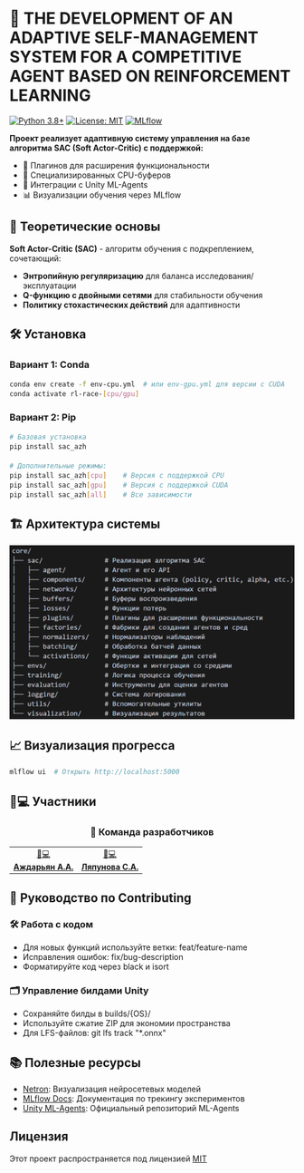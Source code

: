 # 🧠 THE DEVELOPMENT OF AN ADAPTIVE SELF-MANAGEMENT SYSTEM FOR A COMPETITIVE AGENT BASED ON REINFORCEMENT LEARNING

[![Python 3.8+](https://img.shields.io/badge/python-3.8%2B-blue.svg)](https://www.python.org/)
[![License: MIT](https://img.shields.io/badge/License-MIT-yellow.svg)](https://opensource.org/licenses/MIT)
[![MLflow](https://img.shields.io/badge/MLflow-1.23.0-cyan)](https://mlflow.org/)

**Проект реализует адаптивную систему управления на базе алгоритма SAC (Soft Actor-Critic) с поддержкой:**
- 🚀 Плагинов для расширения функциональности
- 🧮 Специализированных CPU-буферов
- 🔄 Интеграции с Unity ML-Agents
- 📊 Визуализации обучения через MLflow

## 📖 Теоретические основы
**Soft Actor-Critic (SAC)** - алгоритм обучения с подкреплением, сочетающий:
- **Энтропийную регуляризацию** для баланса исследования/эксплуатации
- **Q-функцию с двойными сетями** для стабильности обучения
- **Политику стохастических действий** для адаптивности

## 🛠 Установка
### Вариант 1: Conda
```bash
conda env create -f env-cpu.yml  # или env-gpu.yml для версии с CUDA
conda activate rl-race-[cpu/gpu]
```
### Вариант 2: Pip
```bash
# Базовая установка
pip install sac_azh

# Дополнительные режимы:
pip install sac_azh[cpu]    # Версия с поддержкой CPU
pip install sac_azh[gpu]    # Версия с поддержкой CUDA
pip install sac_azh[all]    # Все зависимости
```

## 🏗 Архитектура системы
![alt text](/docs/images/core.png)

## 📈 Визуализация прогресса
```bash
mlflow ui  # Открыть http://localhost:5000
```

## 🧑💻 Участники 

<div align="center">

### 🌟 Команда разработчиков

<table>
  <tr>
    <td align="center">
      <a href="https://github.com/MarquesDePistacho">
        👨💻<br/>
        <b>Аждарьян А.А.</b>
      </a>
    </td>
    <td align="center">
      <a href="https://github.com/LyaSofya">
        👩💻<br/>
        <b>Ляпунова С.А.</b>
      </a>
    </td>
  </tr>
</table>
</div>

## 🤝 Руководство по Contributing
### 🛠 Работа с кодом
- Для новых функций используйте ветки: feat/feature-name
- Исправления ошибок: fix/bug-description
- Форматируйте код через black и isort
### 🗂 Управление билдами Unity
- Сохраняйте билды в builds/{OS}/
- Используйте сжатие ZIP для экономии пространства
- Для LFS-файлов: git lfs track "*.onnx"

## 📚 Полезные ресурсы
- [Netron](https://netron.app/): Визуализация нейросетевых моделей
- [MLflow Docs](https://mlflow.org/docs/latest/index.html): Документация по трекингу экспериментов
- [Unity ML-Agents](https://github.com/Unity-Technologies/ml-agents): Официальный репозиторий ML-Agents

## Лицензия
Этот проект распространяется под лицензией [MIT](https://opensource.org/licenses/MIT)